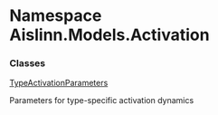 # <a id="Aislinn_Models_Activation"></a> Namespace Aislinn.Models.Activation

### Classes

 [TypeActivationParameters](Aislinn.Models.Activation.TypeActivationParameters.md)

Parameters for type-specific activation dynamics

